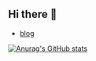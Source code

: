 ## Hi there 👋
- [blog](https://whwnsgh0258.github.io/weniv_blog/)
  
[![Anurag's GitHub stats](https://github-readme-stats.vercel.app/api?username=whwnsgh0258)](https://github.com/anuraghazra/github-readme-stats)
<!--
**whwnsgh0258/whwnsgh0258** is a ✨ _special_ ✨ repository because its `README.md` (this file) appears on your GitHub profile.

Here are some ideas to get you started:

- 🔭 I’m currently working on ...
- 🌱 I’m currently learning ...
- 👯 I’m looking to collaborate on ...
- 🤔 I’m looking for help with ...
- 💬 Ask me about ...
- 📫 How to reach me: ...
- 😄 Pronouns: ...
- ⚡ Fun fact: ...
-->
